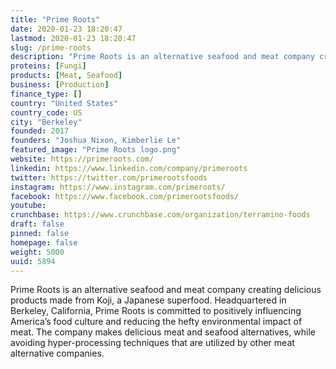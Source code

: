 ```yaml
---
title: "Prime Roots"
date: 2020-01-23 18:20:47
lastmod: 2020-01-23 18:20:47
slug: /prime-roots
description: "Prime Roots is an alternative seafood and meat company creating delicious products made from Koji, a Japanese superfood. Headquartered in Berkeley, California, Prime Roots is committed to positively influencing America’s food culture and reducing the hefty environmental impact of meat. The company makes delicious meat and seafood alternatives, while avoiding hyper-processing techniques that are utilized by other meat alternative companies."
proteins: [Fungi]
products: [Meat, Seafood]
business: [Production]
finance_type: []
country: "United States"
country_code: US
city: "Berkeley"
founded: 2017
founders: "Joshua Nixon, Kimberlie Le"
featured_image: "Prime Roots logo.png"
website: https://primeroots.com/
linkedin: https://www.linkedin.com/company/primeroots
twitter: https://twitter.com/primerootsfoods
instagram: https://www.instagram.com/primeroots/
facebook: https://www.facebook.com/primerootsfoods/
youtube: 
crunchbase: https://www.crunchbase.com/organization/terramino-foods
draft: false
pinned: false
homepage: false
weight: 5000
uuid: 5894
---
```

Prime Roots is an alternative seafood and meat company creating delicious products made from Koji, a Japanese superfood. Headquartered in Berkeley, California, Prime Roots is committed to positively influencing America’s food culture and reducing the hefty environmental impact of meat. The company makes delicious meat and seafood alternatives, while avoiding hyper-processing techniques that are utilized by other meat alternative companies.
